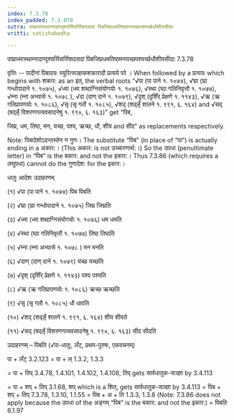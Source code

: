 ```yaml
---
index: 7.3.78
index_padded: 7.3.078
sutra: पाघ्राध्मास्थाम्नादाण्दृश्यर्त्तिसर्त्तिशदसदां पिबजिघ्रधमतिष्ठमनयच्छपश्यर्च्छधौशीयसीदाः
vritti: satishabodha

---
```

 पाघ्राध्मास्थाम्नादाण्दृश्यर्त्तिसर्त्तिशदसदां पिबजिघ्रधमतिष्ठमनयच्छपश्यर्च्छधौशीयसीदाः 7.3.78 

वृत्तिः -- पादीनां पिबादयः स्युरित्सञ्ज्ञकशकारादौ प्रत्यये परे । When followed by a प्रत्ययः which begins with शकार: as an इत्, the verbal roots “√पा (पा पाने १. १०७४), √घ्रा (घ्रा गन्धोपादाने १. १०७५), √ध्मा (ध्मा शब्दाग्निसंयोगयोः १. १०७६), √स्था (ष्ठा गतिनिवृत्तौ १. १०७७), √म्ना (म्ना अभ्यासे १. १०७८ ), √दा (दाण् दाने १. १०७९), √दृश् (दृशिँर् प्रेक्षणे १. ११४३), √ऋ (ऋ गतिप्रापणयोः १. १०८६), √सृ (सृ गतौ १. १०८५), √शद् (शद्ऌँ शातने १. ९९१, ६. १६४) and √सद् (षद्ऌँ विशरणगत्यवसादनेषु १. ९९०, ६. १६३)” get “पिब, 

जिघ्र, धम, तिष्ठ, मन, यच्छ, पश्य, ऋच्छ, धौ, शीय and सीद” as replacements respectively. 

Note: पिबादेशोऽदन्तस्तेन न गुणः। The substitute “पिब” (in place of “पा”) is actually ending in a अकार:। (This अकार: is not उच्चारणार्थ:।) So the उपधा (penultimate letter) in “पिब” is the बकार: and not the इकार:। Thus 7.3.86 (which requires a लघूपधा) cannot do the गुणादेश: for the इकार:। 

धातुः     आदेशः     उदाहरणम् 

(१) √पा (पा पाने १. १०७४)     पिब     पिबति 

(२) √घ्रा (घ्रा गन्धोपादाने १. १०७५)     जिघ्र     जिघ्रति 

(३) √ध्मा (ध्मा शब्दाग्निसंयोगयोः १. १०७६)     धम     धमति 

(४) √स्था (ष्ठा गतिनिवृत्तौ १. १०७७)     तिष्ठ     तिष्ठति 

(५) √म्ना (म्ना अभ्यासे १. १०७८ )     मन     मनति 

(६) √दाण् (दाण् दाने १. १०७९)     यच्छ     यच्छति 

(७) √दृश् (दृशिँर् प्रेक्षणे १. ११४३)     पश्य     पश्यति 

(८) √ऋ (ऋ गतिप्रापणयोः १. १०८६)     ऋच्छ     ऋच्छति 

(९) √सृ (सृ गतौ १. १०८५)     धौ     धावति 

(१०) √शद् (शद्ऌँ शातने १. ९९१, ६. १६४)     शीय     शीयते 

(११) √सद् (षद्ऌँ विशरणगत्यवसादनेषु १. ९९०, ६. १६३)     सीद     सीदति 


  


उदाहरणम् – पिबति (√पा-धातुः, लँट्, प्रथम-पुरुषः, एकवचनम्) 


पा + लँट् 3.2.123 = पा + ल् 1.3.2, 1.3.3 

= पा + तिप् 3.4.78, 1.4.101, 1.4.102, 1.4.108, तिप् gets सार्वधातुक-सञ्ज्ञा by 3.4.113 

= पा + शप् + तिप् 3.1.68, शप् which is a शित्, gets सार्वधातुक-सञ्ज्ञा by 3.4.113 = पिब + शप् + तिप् 7.3.78, 1.3.10, 1.1.55 = पिब + अ + ति 1.3.3, 1.3.8 (Note: 7.3.86 does not apply because the उपधा of the अङ्गम् “पिब” is the बकार: and not the इकार:) = पिबति 6.1.97 